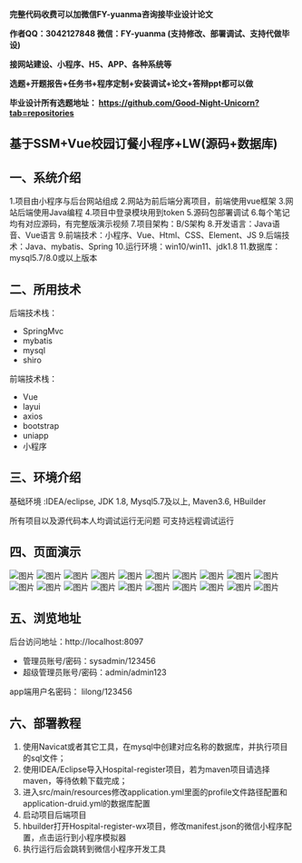 
**完整代码收费可以加微信FY-yuanma咨询接毕业设计论文**

**作者QQ：3042127848 微信：FY-yuanma (支持修改、部署调试、支持代做毕设)**

**接网站建设、小程序、H5、APP、各种系统等**

**选题+开题报告+任务书+程序定制+安装调试+论文+答辩ppt都可以做**

**毕业设计所有选题地址： https://github.com/Good-Night-Unicorn?tab=repositories**

## 基于SSM+Vue校园订餐小程序+LW(源码+数据库)

## 一、系统介绍
1.项目由小程序与后台网站组成
2.网站为前后端分离项目，前端使用vue框架
3.网站后端使用Java编程
4.项目中登录模块用到token
5.源码包部署调试
6.每个笔记均有对应源码，有完整版演示视频
7.项目架构：B/S架构
8.开发语言：Java语音、Vue语言
9.前端技术：小程序、Vue、Html、CSS、Element、JS
9.后端技术：Java、mybatis、Spring
10.运行环境：win10/win11、jdk1.8
11.数据库：mysql5.7/8.0或以上版本
## 二、所用技术

后端技术栈：

- SpringMvc
- mybatis
- mysql
- shiro


前端技术栈：
- Vue
- layui
- axios
- bootstrap
- uniapp
- 小程序

## 三、环境介绍

基础环境 :IDEA/eclipse, JDK 1.8, Mysql5.7及以上, Maven3.6, HBuilder

所有项目以及源代码本人均调试运行无问题 可支持远程调试运行

## 四、页面演示
![图片](https://github.com/user-attachments/assets/525ae8de-cf22-4ae5-9f70-2a704bc7ea2c)
![图片](https://github.com/user-attachments/assets/edb31992-9da3-4bdb-bf05-148dedcf5c35)
![图片](https://github.com/user-attachments/assets/d2bc9f67-d877-4e4b-91ee-7db554a60394)
![图片](https://github.com/user-attachments/assets/85ef909d-6915-4b6b-98d8-0d2bd0deaec3)
![图片](https://github.com/user-attachments/assets/13e0ac60-45df-4566-b45e-324ed8ed4ee1)
![图片](https://github.com/user-attachments/assets/1efd33bf-481b-45f0-b112-4368cbb2d34e)
![图片](https://github.com/user-attachments/assets/813d335e-e04c-4476-8a0d-762e40dac4c6)
![图片](https://github.com/user-attachments/assets/ea4e37ea-8f62-4a46-9894-b0ef22758a8a)
![图片](https://github.com/user-attachments/assets/e37eb5b5-4686-4497-9e2f-f0457e6d7356)
![图片](https://github.com/user-attachments/assets/2d0b4327-1011-4471-83ac-fb766403e8ba)
![图片](https://github.com/user-attachments/assets/1a317fb8-824e-4f5f-a3a3-e6b5207c710f)
![图片](https://github.com/user-attachments/assets/0d3820c5-2f69-4d02-91e1-3c2496df1b92)
![图片](https://github.com/user-attachments/assets/6474f4c2-c026-400e-a326-7cde9805c101)
![图片](https://github.com/user-attachments/assets/dcdf6277-5552-4084-9ec7-66e9ceb0294b)
![图片](https://github.com/user-attachments/assets/1cf78c53-24bb-4d17-b521-98860fe3e01e)
![图片](https://github.com/user-attachments/assets/35c375cb-e2c3-447f-85fe-8b37dec7d970)
![图片](https://github.com/user-attachments/assets/6892b259-f9ae-4e74-9de7-a2d0c5c92a54)
![图片](https://github.com/user-attachments/assets/92843625-e0e9-42db-ae77-c96a6f5e5c8a)
![图片](https://github.com/user-attachments/assets/69878afc-c9a5-4ac2-8429-d96bd4e4f854)
![图片](https://github.com/user-attachments/assets/9a9e347d-f39b-4ea5-8fbc-d48d60cf3d69)


## 五、浏览地址

后台访问地址：http://localhost:8097
- 管理员账号/密码：sysadmin/123456
- 超级管理员账号/密码：admin/admin123

app端用户名密码：
lilong/123456

## 六、部署教程

1. 使用Navicat或者其它工具，在mysql中创建对应名称的数据库，并执行项目的sql文件；
2. 使用IDEA/Eclipse导入Hospital-register项目，若为maven项目请选择maven，等待依赖下载完成；
3. 进入src/main/resources修改application.yml里面的profile文件路径配置和application-druid.yml的数据库配置
4. 启动项目后端项目
5. hbuilder打开Hospital-register-wx项目，修改manifest.json的微信小程序配置，点击运行到小程序模拟器
6. 执行运行后会跳转到微信小程序开发工具
